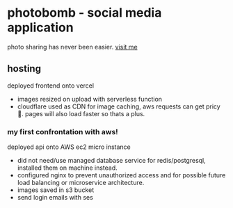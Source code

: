 # photobomb - social media application

photo sharing has never been easier. [visit me](https://photobombapp.me)

## hosting

deployed frontend onto vercel

- images resized on upload with serverless function
- cloudflare used as CDN for image caching, aws requests can get pricy 😬. pages will also load faster so thats a plus.

### my first confrontation with aws!

deployed api onto AWS ec2 micro instance

- did not need/use managed database service for redis/postgresql, installed them on machine instead.
- configured nginx to prevent unauthorized access and for possible future load balancing or microservice architecture.
- images saved in s3 bucket
- send login emails with ses
